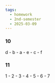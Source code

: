 ```yaml
---
tags:
  - homework
  - 2nd-semester
  - 2025-03-09
---
```


### 10

d - b - a - e - c - f

### 11

1 - 
2 - 
3 - 
4 - 
5 - 
6 - 
7
